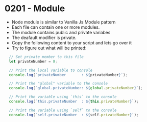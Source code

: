 # 0201 - Module

- Node module is similar to Vanilla Js Module pattern
- Each file can contain one or more modules.
- The module contains public and private variabes
- The deafault modifier is private.
- Copy the following content to your script and lets go over it
- Try to figure out what will be printed:

```js
  // Set private member to this file
  let privateNumber = 0;

  // Print the local variable to console
  console.log(`privateNumber       : ${privateNumber}`);

  // Print the "global" variable to the console
  console.log(`global.privateNumber: ${global.privateNumber}`);

  // Print the variable using `this` to the console
  console.log(`this.privateNumber  : ${this.privateNumber}`);

  // Print the variable using `self` to the console
  console.log(`self.privateNumber  : ${self.privateNumber}`);

```